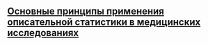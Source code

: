## [Основные принципы применения описательной статистики в медицинских исследованиях](https://www.sechenovmedj.com/jour/article/view/397?locale=ru_RU#tab1)